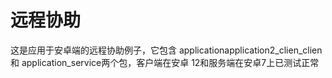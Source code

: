 # 远程协助
这是应用于安卓端的远程协助例子，它包含
applicationapplication2_clien_clien和
application_service两个包，客户端在安卓
12和服务端在安卓7上已测试正常
